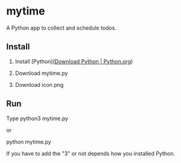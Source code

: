 # mytime

A Python app to collect and schedule todos.

## Install

1. Install [Python]([Download Python | Python.org](https://www.python.org/downloads/))
  
2. Download mytime.py
  
3. Download icon.png
  

## Run

Type python3 mytime.py

or

python mytime.py

If you have to add the "3" or not depends how you installed Python.
